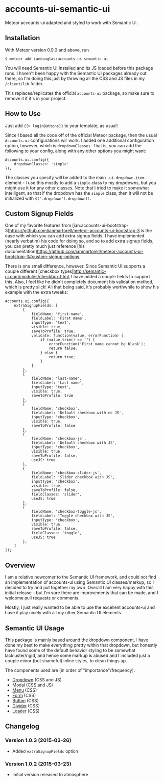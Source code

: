 # accounts-ui-semantic-ui

Meteor accounts-ui adapted and styled to work with Semantic UI.

## Installation

With Meteor version 0.9.0 and above, run
	
	$ meteor add iandouglas:accounts-ui-semantic-ui

You will need Semantic UI installed and its JS loaded before this package runs. I haven't been happy with the Semantic UI packages already out there, so I'm doing this just by throwing all the CSS and JS files in my `/client/lib` folder.

This replaces/replicates the official `accounts-ui` package, so make sure to remove it if it's in your project.

## How to Use

Just add `{{> loginButtons}}` to your template, as usual!

Since I based all the code off of the official Meteor package, then the usual `Accounts.ui` configurations will work. I added one additional configuration option, however, which is `dropdownClasses`. That is, you can add the following to your config, along with any other options you might want:

	Accounts.ui.config({
		dropdownClasses: 'simple'
	});

The classes you specify will be added to the main `.ui.dropdown.item` element - I use this mostly to add a `simple` class to my dropdowns, but you might use it for any other classes. Note that I tried to make it somewhat intelligent, so that if the dropdown has the `simple` class, then it will not be initialized with `$('.dropdown').dropdown()`.

## Custom Signup Fields

One of my favorite features from [ian:accounts-ui-bootstrap-3]<https://github.com/ianmartorell/meteor-accounts-ui-bootstrap-3> is the ease with which you can add extra signup fields. I have implemented (nearly verbatim) his code for doing so, and so to add extra signup fields, you can pretty much just reference [his documentation]<https://github.com/ianmartorell/meteor-accounts-ui-bootstrap-3#custom-signup-options>.

There is one small difference, however. Since Semantic UI supports a couple different [checkbox types]<http://semantic-ui.com/modules/checkbox.html>, I have added a couple fields to support this. Also, I feel like he didn't completely document his validation method, which is pretty slick! All that being said, it's probably worthwhile to show his example with the extra tweaks:

	Accounts.ui.config({
		extraSignupFields: [
			{
				fieldName: 'first-name',
				fieldLabel: 'First name',
				inputType: 'text',
				visible: true,
				saveToProfile: true,
				validate: function(value, errorFunction) {
					if (value.trim() == '') {
						errorFunction('First name cannot be blank');
						return false;
					} else {
						return true;
					}
				}
			},
			{
				fieldName: 'last-name',
				fieldLabel: 'Last name',
				inputType: 'text',
				visible: true,
				saveToProfile: true
			},
			{
				fieldName: 'checkbox',
				fieldLabel: 'Default checkbox with no JS',
				inputType: 'checkbox',
				visible: true,
				saveToProfile: false
			},
			{
				fieldName: 'checkbox-js',
				fieldLabel: 'Default checkbox with JS',
				inputType: 'checkbox',
				visible: true,
				saveToProfile: false,
				useJS: true
			},
			{
				fieldName: 'checkbox-slider-js',
				fieldLabel: 'Slider checkbox with JS',
				inputType: 'checkbox',
				visible: true,
				saveToProfile: false,
				fieldClasses: 'slider',
				useJS: true
			},
			{
				fieldName: 'checkbox-toggle-js',
				fieldLabel: 'Toggle checkbox with JS',
				inputType: 'checkbox',
				visible: true,
				saveToProfile: false,
				fieldClasses: 'toggle',
				useJS: true
			},
		]
	});

## Overview

I am a relative newcomer to the Semantic UI framework, and could not find an implementation of accounts-ui using Semantic UI classes/markup, so I decided to try and put together my own. Overall I am very happy with this initial release - but I'm sure there are improvements that can be made, and I welcome pull requests or comments.

Mostly, I just really wanted to be able to use the excellent accounts-ui and have it play nicely with all my other Semantic UI elements.

## Semantic UI Usage

This package is mainly based around the dropdown component. I have done my best to make everything pretty within that dropdown, but honestly have found some of the default behavior styling to be somewhat lackluster/rigid, and hence some markup is abused and I included just a couple minor (but shameful) inline styles, to clean things up.

The components used are (in order of "importance"/frequency):

* [Dropdown](http://semantic-ui.com/modules/dropdown.html) (CSS and JS)
* [Modal](http://semantic-ui.com/modules/modal.html) (CSS and JS)
* [Menu](http://semantic-ui.com/collections/menu.html) (CSS)
* [Form](http://semantic-ui.com/collections/form.html) (CSS)
* [Button](http://semantic-ui.com/elements/button.html) (CSS)
* [Divider](http://semantic-ui.com/elements/divider.html) (CSS)
* [Loader](http://semantic-ui.com/elements/loader.html) (CSS)

## Changelog

### Version 1.0.3 (2015-03-26)
* Added `extraSignupFields` option

### Version 1.0.2 (2015-03-23)
* Initial version released to atmosphere